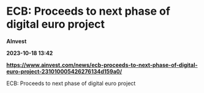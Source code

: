 # ECB: Proceeds to next phase of digital euro project
**AInvest**

**2023-10-18 13:42**

**https://www.ainvest.com/news/ecb-proceeds-to-next-phase-of-digital-euro-project-231010005426276134d159a0/**

ECB: Proceeds to next phase of digital euro project